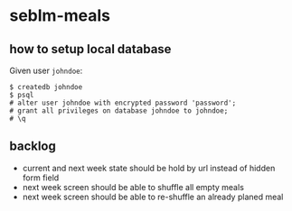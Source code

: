 # seblm-meals

## how to setup local database

Given user `johndoe`:

```shell script
$ createdb johndoe
$ psql
# alter user johndoe with encrypted password 'password';
# grant all privileges on database johndoe to johndoe;
# \q
```

## backlog

 - current and next week state should be hold by url instead of hidden form field
 - next week screen should be able to shuffle all empty meals
 - next week screen should be able to re-shuffle an already planed meal
